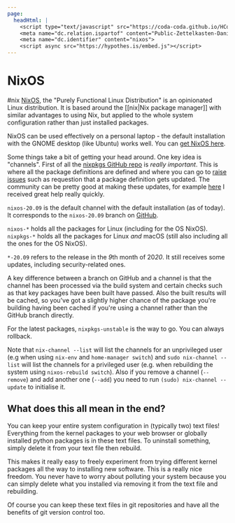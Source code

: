 ```yaml
---
page:
  headHtml: |
    <script type="text/javascript" src="https://coda-coda.github.io/HConfig/1.js"></script>
    <meta name="dc.relation.ispartof" content="Public-Zettelkasten-Daniel-Britten-(ORCID-0000-0002-7860-3595)">
    <meta name="dc.identifier" content="nixos">
    <script async src="https://hypothes.is/embed.js"></script>
---
```

# NixOS
#nix
[NixOS](https://nixos.org/), the "Purely Functional Linux Distribution" is an opinionated Linux distribution. It is based around the [[nix|Nix package manager]] with similar advantages to using Nix, but applied to the whole system configuration rather than just installed packages.

NixOS can be used effectively on a personal laptop - the default installation with the GNOME desktop (like Ubuntu) works well. You can [get NixOS here](https://nixos.org/download.html#nixos-iso).

Some things take a bit of getting your head around. One key idea is "channels".
First of all the [nixpkgs GitHub repo](https://github.com/NixOS/nixpkgs) is *really important*. This is where all the package definitions are defined and where you can go to [raise issues](https://github.com/NixOS/nixpkgs/issues/new/choose) such as requestion that a package definition gets updated. The community can be pretty good at making these updates, for example [here](https://github.com/NixOS/nixpkgs/issues/119283) I received great help really quickly.

`nixos-20.09` is the default channel with the default installation (as of today). It corresponds to the `nixos-20.09` branch on [GitHub](https://github.com/NixOS/nixpkgs/tree/nixos-20.09).

`nixos-*` holds all the packages for Linux (including for the OS NixOS). `nixpkgs-*` holds all the packages for Linux *and* macOS (still also including all the ones for the OS NixOS).

`*-20.09` refers to the release in the *9*th month of 20*20*. It still receives some updates, including security-related ones.

A key difference between a branch on GitHub and a channel is that the channel has been processed via the build system and certain checks such as that key packages have been built have passed. Also the built results will be cached, so you've got a slightly higher chance of the package you're building having been cached if you're using a channel rather than the GitHub branch directly.

For the latest packages, `nixpkgs-unstable` is the way to go. You can always rollback.

Note that `nix-channel --list` will list the channels for an unprivileged user (e.g when using `nix-env` and `home-manager switch`) and `sudo nix-channel --list` will list the channels for a privileged user (e.g. when rebuilding the system using `nixos-rebuild switch`). Also if you remove a channel (`--remove`) and add another one (`--add`) you need to run `(sudo) nix-channel --update` to initialise it.

## What does this all mean in the end?

You can keep your entire system configuration in (typically two) text files! Everything from the kernel packages to your web browser or globally installed python packages is in these text files. To uninstall something, simply delete it from your text file then rebuild.

This makes it really easy to freely experiment from trying different kernel packages all the way to installing new software. This is a really nice freedom. You never have to worry about polluting your system because you can simply delete what you installed via removing it from the text file and rebuilding.

Of course you can keep these text files in git repositories and have all the benefits of git version control too.